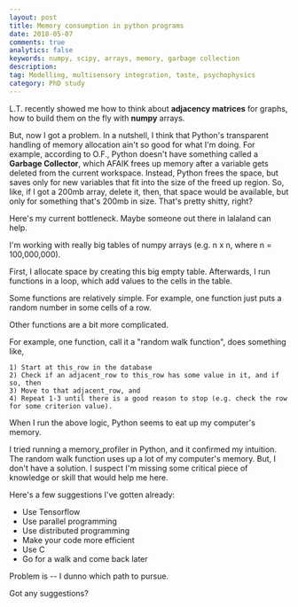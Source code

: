 ```yaml
---
layout: post
title: Memory consumption in python programs
date: 2018-05-07
comments: true
analytics: false
keywords: numpy, scipy, arrays, memory, garbage collection
description: 
tag: Modelling, multisensory integration, taste, psychophysics
category: PhD study
---
```


L.T. recently showed me how to think about **adjacency matrices** for graphs, how to build them on the fly with **numpy** arrays.

But, now I got a problem. In a nutshell, I think that Python's transparent handling of memory allocation ain't so good for what I'm doing. For example, according to  O.F., Python doesn't have something called a **Garbage Collector**, which AFAIK frees up memory after a variable gets deleted from the current workspace. Instead, Python frees the space, but saves only for new variables that fit into the size of the freed up region. So, like, if I got a 200mb array, delete it, then, that space would be available, but only for something that's 200mb in size. That's pretty shitty, right?

Here's my current bottleneck. Maybe someone out there in lalaland can help.

I'm working with really big tables of numpy arrays (e.g. n x n, where n = 100,000,000).

First, I allocate space by creating this big empty table. Afterwards, I run functions in a loop, which add values to the cells in the table.

Some functions are relatively simple. For example, one function just puts a random number in some cells of a row.

Other functions are a bit more complicated.

For example, one function, call it a "random walk function", does something like,

    1) Start at this_row in the database
    2) Check if an adjacent_row to this_row has some value in it, and if so, then
    3) Move to that adjacent_row, and
    4) Repeat 1-3 until there is a good reason to stop (e.g. check the row for some criterion value).

When I run the above logic, Python seems to eat up my computer's memory.

I tried running a memory_profiler in Python, and it confirmed my intuition. The random walk function uses up a lot of my computer's memory. But, I don't have a solution. I suspect I'm missing some critical piece of knowledge or skill that would help me here.

Here's a few suggestions I've gotten already:

* Use Tensorflow
* Use parallel programming
* Use distributed programming
* Make your code more efficient
* Use C
* Go for a walk and come back later

Problem is -- I dunno which path to pursue.

Got any suggestions?
